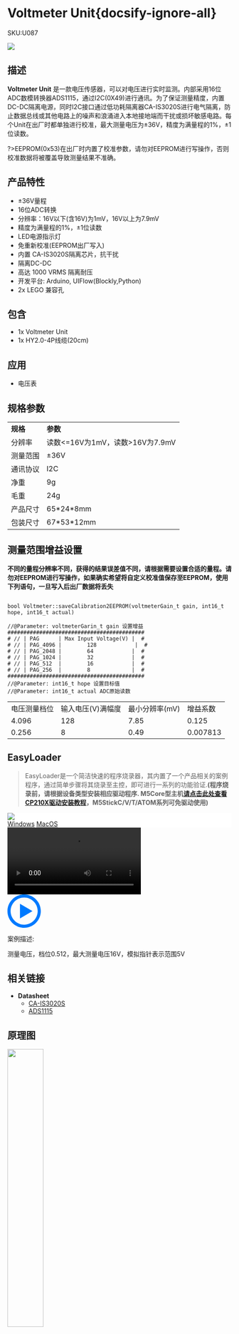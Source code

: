 # Voltmeter Unit{docsify-ignore-all}

<el-tag effect="plain">SKU:U087</el-tag>

<div class="product_pic"><img src="assets/img/product_pics/unit/v_meter/vmeter.webp"></div>

## 描述

**Voltmeter Unit** 是一款电压传感器，可以对电压进行实时监测。内部采用16位ADC数模转换器ADS1115，通过I2C(0X49)进行通讯。为了保证测量精度，内置DC-DC隔离电源，同时I2C接口通过低功耗隔离器CA-IS3020S进行电气隔离，防止数据总线或其他电路上的噪声和浪涌进入本地接地端而干扰或损坏敏感电路。每个Unit在出厂时都单独进行校准，最大测量电压为±36V，精度为满量程的1%，±1位读数。

?>EEPROM(0x53)在出厂时内置了校准参数，请勿对EEPROM进行写操作，否则校准数据将被覆盖导致测量结果不准确。

## 产品特性

- ±36V量程
- 16位ADC转换
- 分辨率：16V以下(含16V)为1mV，16V以上为7.9mV
- 精度为满量程的1%，±1位读数
- LED电源指示灯
- 免重新校准(EEPROM出厂写入)
- 内置 CA-IS3020S隔离芯片，抗干扰
- 隔离DC-DC
- 高达 1000 VRMS 隔离耐压
- 开发平台: Arduino, UIFlow(Blockly,Python)
- 2x LEGO 兼容孔

## 包含

- 1x Voltmeter Unit
- 1x HY2.0-4P线缆(20cm)

## 应用

- 电压表

## 规格参数
 
<table>
   <tr style="font-weight:bold">
      <td>规格</td>
      <td>参数</td>
   </tr>
   <tr>
      <td>分辨率</td>
      <td>读数<=16V为1mV，读数>16V为7.9mV</td>
   </tr>
   <tr>
      <td>测量范围</td>
      <td>±36V</td>
   </tr>
   <tr>
      <td>通讯协议</td>
      <td>I2C</td>
   </tr>
   <tr>
   <td>净重</td>
      <td>9g</td>
   </tr>
   <tr>
      <td>毛重</td>
      <td>24g</td>
   </tr>
   <tr>
      <td>产品尺寸</td>
      <td>65*24*8mm</td>
   </tr>
   <tr>
      <td>包装尺寸</td>
      <td>67*53*12mm</td>
   </tr>
 </table>


## 测量范围增益设置

**不同的量程分辨率不同，获得的结果误差值不同，请根据需要设置合适的量程。请勿对EEPROM进行写操作，如果确实希望将自定义校准值保存至EEPROM，使用下列语句，一旦写入后出厂数据将丢失**

```Arduino

bool Voltmeter::saveCalibration2EEPROM(voltmeterGain_t gain, int16_t hope, int16_t actual)

//@Parameter: voltmeterGarin_t gain 设置增益
###########################################
# // | PAG      | Max Input Voltage(V) |  #
# // | PAG_4096 |        128            |  #
# // | PAG_2048 |        64            |  #
# // | PAG_1024 |        32            |  #
# // | PAG_512  |        16            |  #
# // | PAG_256  |        8             |  #
###########################################
//@Parameter: int16_t hope 设置目标值
//@Parameter: int16_t actual ADC原始读数

```

<!-- <table>
 <tr><td>ADC1115参考ADC校准满幅度</td><td>校准电压(V)</td><td>期望读数(int16)</td></tr>
 <tr><td>PGA4096(4.096)</td><td>60</td><td>7641</td></tr>
 <tr><td>PGA512(0.512)</td><td>5</td><td>5094</td></tr>
</table> -->

<table>
 <tr><td>电压测量档位</td><td>输入电压(V)满幅度</td><td>最小分辨率(mV)</td><td>增益系数</td></tr>
 <tr><td>4.096</td><td>128</td><td>7.85</td><td>0.125</td></tr>
 <!-- <tr><td>2.048</td><td>64.32581818</td><td>3.926136364</td><td>0.0625</td></tr>
 <tr><td>1.024</td><td>32.16290909</td><td>1.963068182</td><td>0.03125</td></tr>
 <tr><td>0.512</td><td>16.08145455</td><td>0.981534091</td><td>0.015625</td></tr> -->
 <tr><td>0.256</td><td>8</td><td>0.49</td><td>0.007813</td></tr>
</table>

## EasyLoader

>EasyLoader是一个简洁快速的程序烧录器，其内置了一个产品相关的案例程序，通过简单步骤将其烧录至主控，即可进行一系列的功能验证.**(程序烧录前，请根据设备类型安装相应驱动程序. M5Core型主机[请点击此处查看CP210X驱动安装教程](zh_CN/arduino/arduino_development?id=安装串口驱动)，M5StickC/V/T/ATOM系列可免驱动使用)**

<div class="easyloader-box">
    <div style="background-color:white;">
        <div><img src="https://m5stack.oss-cn-shenzhen.aliyuncs.com/image/easyloader_intro.webp"></div>
        <div class="easyloader-btn">
            <a href="https://m5stack.oss-cn-shenzhen.aliyuncs.com/EasyLoader/Windows/UNIT/For%20M5Core/EasyLoader_V_Meter_Unit.exe">Windows</a>
            <a href="https://m5stack.oss-cn-shenzhen.aliyuncs.com/EasyLoader/MacOS/UNIT/EasyLoader_V_Meter_Unit_for_M5Core.dmg">MacOS</a>
        </div>
    </div>
    <div>
        <video id="example_video" controls>
            <source src="https://m5stack.oss-cn-shenzhen.aliyuncs.com/video/Product_example_video/Unit/VMeter.mp4" type="video/mp4">
        </video>
        <div class="easyloader-mask">
        <a>
            <svg id="play-btn" t="1583228776634" class="icon" viewBox="0 0 1024 1024" version="1.1" xmlns="http://www.w3.org/2000/svg" p-id="4152" width="75" height="75"><path d="M512 0C229.216 0 0 229.216 0 512s229.216 512 512 512 512-229.216 512-512S794.784 0 512 0z m0 928C282.24 928 96 741.76 96 512S282.24 96 512 96s416 186.24 416 416-186.24 416-416 416zM384 288l384 224-384 224z" p-id="4153" fill="#007aff"></path></svg></a>
            <p>案例描述:</p>
            <p>测量电压，档位0.512，最大测量电压16V，模拟指针表示范围5V</p>
        </div>
    </div>
</div>

## 相关链接

-  **Datasheet** 
    - [CA-IS3020S](https://m5stack.oss-cn-shenzhen.aliyuncs.com/resource/docs/datasheet/unit/CA-IS3020S.pdf)
    - [ADS1115](https://m5stack.oss-cn-shenzhen.aliyuncs.com/resource/docs/datasheet/unit/ADS1115.PDF)

## 原理图

<img src="assets/img/product_pics/unit/a_meter/a_meter_sch.webp" width="40%">

### 管脚映射

<table>
 <tr><td>M5Core(PORT A)</td><td>SDA(GPIO21)</td><td>SCL(GPIO22)</td><td>5V</td><td>GND</td></tr>
 <tr><td>V Meter Unit</td><td>SDA</td><td>SCL</td><td>5V</td><td>GND</td></tr>
</table>

## 案例程序

### 1. Arduino IDE


[点击这里获取Arduino示例程序](https://github.com/m5stack/M5-ProductExampleCodes/tree/master/Unit/V_Meter_Unit)

<script>

   var purchase_link = 'https://m5stack.com/collections/m5-unit/products/voltmeter-unit-ads1115';

   anchor_search(purchase_link);
   scrollFunc();

</script>